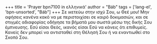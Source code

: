 +++
title = 'Prayer bpn7100 in ελληνικά'
author = "Báb"
tags = ['lang-el', 'bpn-unsorted', "Báb"]
+++
Σε ικετεύω στην ισχύ Σου, ω Θεέ µου! Μην αφήσεις κανένα κακό να µε περιστοιχίσει σε καιρό δοκιµασιών, και σε στιγµές αδιαφορίας οδήγησε τα βήµατά µου σωστά µέσω της δικής Σου έµπνευσης. Εσύ είσαι Θεός, ικανός είσαι Εσύ να κάνεις ότι επιθυµείς. Κανείς δεν µπορεί να αντισταθεί στη Θέλησή Σου ή να εναντιωθεί στο Σκοπό Σου.
